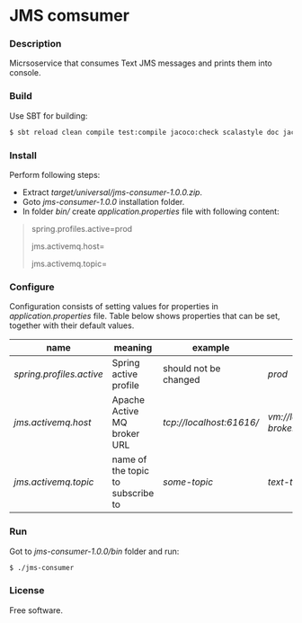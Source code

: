 # JMS comsumer

### Description
Micrsoservice that consumes Text JMS messages and prints them into console.

### Build
Use SBT for building:
```sh
$ sbt reload clean compile test:compile jacoco:check scalastyle doc jacoco:report universal:packageBin
```

### Install
Perform following steps:
- Extract _target/universal/jms-consumer-1.0.0.zip_.
- Goto _jms-consumer-1.0.0_ installation folder.
- In folder _bin/_ create _application.properties_ file with following content:
>spring.profiles.active=prod
> 
>jms.activemq.host=
>
>jms.activemq.topic=

### Configure
Configuration consists of setting values for properties in _application.properties_ file. Table below shows properties that can be set, together with their default values.

| name | meaning | example | deafult value |
| ---- | ------- | ------- | ------------- |
| _spring.profiles.active_ | Spring active profile | should not be changed | _prod_ |
| _jms.activemq.host_ | Apache Active MQ broker URL | _tcp://localhost:61616/_ | _vm://localhost?broker.persistent=false&broker.useShutdownHook=false_ |
| _jms.activemq.topic_ | name of the topic to subscribe to | _some-topic_ | _text-topic_ |

### Run
Got to _jms-consumer-1.0.0/bin_ folder and run:
```sh
$ ./jms-consumer
```

### License
Free software.
